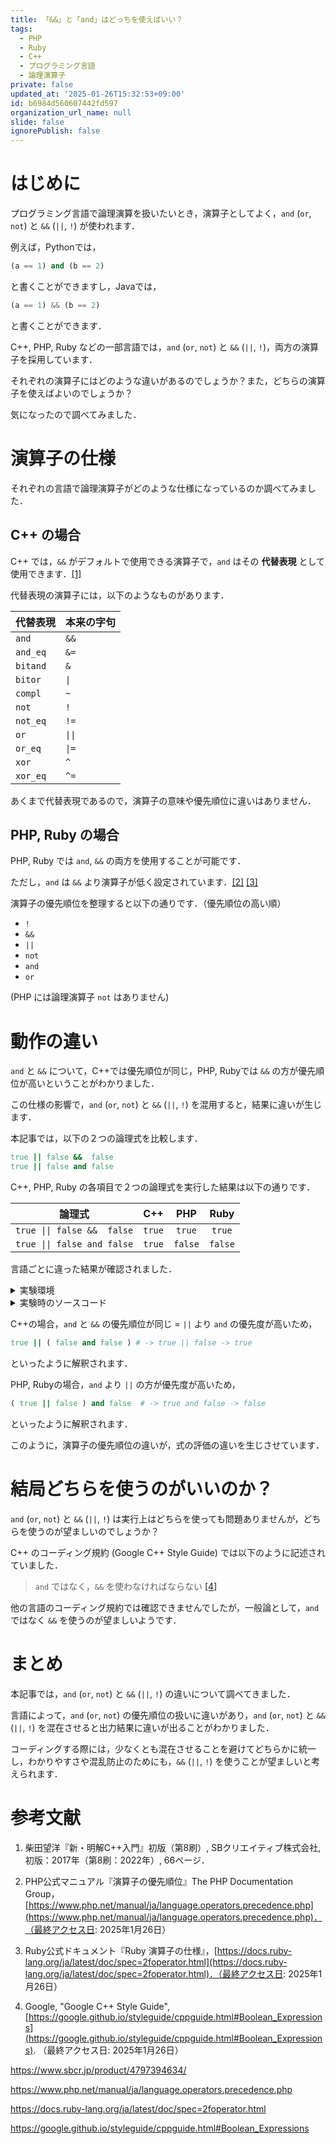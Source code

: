 ```yaml
---
title: 「&&」と「and」はどっちを使えばいい？
tags:
  - PHP
  - Ruby
  - C++
  - プログラミング言語
  - 論理演算子
private: false
updated_at: '2025-01-26T15:32:53+09:00'
id: b6984d560607442fd597
organization_url_name: null
slide: false
ignorePublish: false
---
```


# はじめに

プログラミング言語で論理演算を扱いたいとき，演算子としてよく，`and` (`or`, `not`) と `&&` (`||`, `!`) が使われます．

例えば，Pythonでは，

```python
(a == 1) and (b == 2)
```

と書くことができますし，Javaでは，

```python
(a == 1) && (b == 2)
```

と書くことができます．

C++, PHP, Ruby などの一部言語では，`and` (`or`, `not`) と `&&` (`||`, `!`)，両方の演算子を採用しています．

それぞれの演算子にはどのような違いがあるのでしょうか？また，どちらの演算子を使えばよいのでしょうか？

気になったので調べてみました．

# 演算子の仕様

それぞれの言語で論理演算子がどのような仕様になっているのか調べてみました．

## C++ の場合

C++ では，`&&` がデフォルトで使用できる演算子で，`and` はその **代替表現** として使用できます．[[1]](#参考文献)

代替表現の演算子には，以下のようなものがあります．

| 代替表現 | 本来の字句 |
| :-- | :-- |
| `and` | `&&` |
| `and_eq` | `&=` |
| `bitand` | `&` |
| `bitor` | `\|` |
| `compl` | `~` |
| `not` | `!` |
| `not_eq` | `!=` |
| `or` | `\|\|` |
| `or_eq` | `\|=` |
| `xor` | `^` |
| `xor_eq` | `^=` |

あくまで代替表現であるので，演算子の意味や優先順位に違いはありません．

## PHP, Ruby の場合

PHP, Ruby では `and`, `&&` の両方を使用することが可能です．

ただし，`and` は `&&` より演算子が低く設定されています．[[2]](#参考文献) [[3]](#参考文献)

演算子の優先順位を整理すると以下の通りです．（優先順位の高い順）

- `!`
- `&&`
- `||`
- `not`
- `and`
- `or`

(PHP には論理演算子 `not` はありません)

# 動作の違い

`and` と `&&` について，C++では優先順位が同じ，PHP, Rubyでは `&&` の方が優先順位が高いということがわかりました．

この仕様の影響で，`and` (`or`, `not`) と `&&` (`||`, `!`) を混用すると，結果に違いが生じます．

本記事では，以下の２つの論理式を比較します．

```ruby
true || false &&  false
true || false and false
```

C++, PHP, Ruby の各項目で２つの論理式を実行した結果は以下の通りです．

| 論理式 | C++ | PHP | Ruby |
| :-: | :-: | :-: | :-: |
| `true \|\| false &&  false` | `true` | `true`  | `true` |
| `true \|\| false and false` | `true` | `false` | `false` |

言語ごとに違った結果が確認されました．

<details><summary>実験環境</summary>

- C++
  - Ubuntu 22.04 (WSL2)
  - g++ 11.4.0
- PHP
  - Docker (`php:8.2-cli`)
- Ruby
  - Ubuntu 22.04 (WSL2)
  - ruby 3.0.2p107

</details>

<details><summary>実験時のソースコード</summary>

- C++

```c++
#include <iostream>
using namespace std;

void printBool(bool b) {
    cout << (b ? "true" : "false") << endl;
}

int main() {
    printBool( true || false &&  false );
    printBool( true || false and false );
}
```

- PHP

```php
<?php
function printBool($bool) {
    echo ($bool ? 'true' : 'false') . "\n";
}
printBool(true || false && false);
printBool(true || false and false);
?>
```

- Ruby

```ruby
puts (true || false &&  false)
puts (true || false and false)
```

</details>


C++の場合，`and` と `&&` の優先順位が同じ = `||` より `and` の優先度が高いため，

```ruby
true || ( false and false ) # -> true || false -> true
```

といったように解釈されます．

PHP, Rubyの場合，`and` より `||` の方が優先度が高いため，

```ruby
( true || false ) and false  # -> true and false -> false
```

といったように解釈されます．

このように，演算子の優先順位の違いが，式の評価の違いを生じさせています．

# 結局どちらを使うのがいいのか？

`and` (`or`, `not`) と `&&` (`||`, `!`) は実行上はどちらを使っても問題ありませんが，どちらを使うのが望ましいのでしょうか？

C++ のコーディング規約 (Google C++ Style Guide) では以下のように記述されていました．

> `and` ではなく，`&&` を使わなければならない [[4]](#参考文献)

他の言語のコーディング規約では確認できませんでしたが，一般論として，`and` ではなく `&&` を使うのが望ましいようです．

# まとめ

本記事では，`and` (`or`, `not`) と `&&` (`||`, `!`) の違いについて調べてきました．

言語によって，`and` (`or`, `not`) の優先順位の扱いに違いがあり，`and` (`or`, `not`) と `&&` (`||`, `!`) を混在させると出力結果に違いが出ることがわかりました．

コーディングする際には，少なくとも混在させることを避けてどちらかに統一し，わかりやすさや混乱防止のためにも，`&&` (`||`, `!`) を使うことが望ましいと考えられます．

# 参考文献

1. 柴田望洋『新・明解C++入門』初版（第8刷）, SBクリエイティブ株式会社, 初版：2017年（第8刷：2022年）, 66ページ．

2. PHP公式マニュアル『演算子の優先順位』The PHP Documentation Group，[https://www.php.net/manual/ja/language.operators.precedence.php](https://www.php.net/manual/ja/language.operators.precedence.php)．（最終アクセス日: 2025年1月26日）

3. Ruby公式ドキュメント『Ruby 演算子の仕様』，[https://docs.ruby-lang.org/ja/latest/doc/spec=2foperator.html](https://docs.ruby-lang.org/ja/latest/doc/spec=2foperator.html)．（最終アクセス日: 2025年1月26日）

4. Google, "Google C++ Style Guide", [https://google.github.io/styleguide/cppguide.html#Boolean_Expressions](https://google.github.io/styleguide/cppguide.html#Boolean_Expressions). （最終アクセス日: 2025年1月26日）

https://www.sbcr.jp/product/4797394634/

https://www.php.net/manual/ja/language.operators.precedence.php

https://docs.ruby-lang.org/ja/latest/doc/spec=2foperator.html

https://google.github.io/styleguide/cppguide.html#Boolean_Expressions


